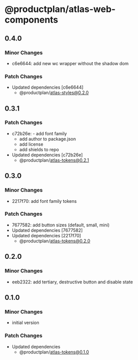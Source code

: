 # @productplan/atlas-web-components

## 0.4.0

### Minor Changes

- c6e6644: add new wc wrapper without the shadow dom

### Patch Changes

- Updated dependencies [c6e6644]
  - @productplan/atlas-styles@0.2.0

## 0.3.1

### Patch Changes

- c72b26e: - add font family
  - add author to package.json
  - add license
  - add shields to repo
- Updated dependencies [c72b26e]
  - @productplan/atlas-tokens@0.2.1

## 0.3.0

### Minor Changes

- 2217f70: add font family tokens

### Patch Changes

- 7677582: add button sizes (default, small, mini)
- Updated dependencies [7677582]
- Updated dependencies [2217f70]
  - @productplan/atlas-tokens@0.2.0

## 0.2.0

### Minor Changes

- eeb2322: add tertiary, destructive button and disable state

## 0.1.0

### Minor Changes

- initial version

### Patch Changes

- Updated dependencies
  - @productplan/atlas-tokens@0.1.0
